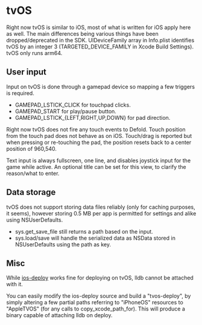 # tvOS

Right now tvOS is similar to iOS, most of what is written for iOS apply here as well. The main differences being various things have been dropped/deprecated in the SDK. UIDeviceFamily array in Info.plist identifies tvOS by an integer 3 (TARGETED_DEVICE_FAMILY in Xcode Build Settings). tvOS only runs arm64.


## User input

Input on tvOS is done through a gamepad device so mapping a few triggers is required.

* GAMEPAD\_LSTICK\_CLICK for touchpad clicks.
* GAMEPAD\_START for play/pause button.
* GAMEPAD\_LSTICK\_{LEFT,RIGHT,UP,DOWN} for pad direction.

Right now tvOS does not fire any touch events to Defold. Touch position from the touch pad does not behave as on iOS. Touch/drag is reported but when pressing or re-touching the pad, the position resets back to a center position of 960,540. 

Text input is always fullscreen, one line, and disables joystick input for the game while active. An optional title can be set for this view, to clarify the reason/what to enter.


## Data storage

tvOS does not support storing data files reliably (only for caching purposes, it seems), however storing 0.5 MB per app is permitted for settings and alike using NSUserDefaults.

* sys.get\_save\_file still returns a path based on the input.
* sys.load/save will handle the serialized data as NSData stored in NSUserDefaults using the path as key.


## Misc

While [ios-deploy](https://github.com/phonegap/ios-deploy) works fine for deploying on tvOS, lldb cannot be attached with it.

You can easily modify the ios-deploy source and build a "tvos-deploy", by simply altering a few partial paths referring to "iPhoneOS" resources to "AppleTVOS" (for any calls to copy\_xcode\_path\_for). This will produce a binary capable of attaching lldb on deploy.
